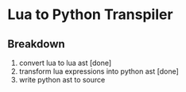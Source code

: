 # Lua to Python Transpiler

## Breakdown

1. convert lua to lua ast [done]
2. transform lua expressions into python ast [done]
3. write python ast to source
   
